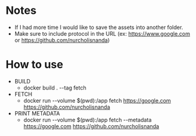 # Notes
- If I had more time I would like to save the assets into another folder.
- Make sure to include protocol in the URL (ex: https://www.google.com or https://github.com/nurcholisnanda)

# How to use
- BUILD
    - docker build . --tag fetch
- FETCH
    - docker run --volume $(pwd):/app fetch https://google.com https://github.com/nurcholisnanda
- PRINT METADATA
    - docker run --volume $(pwd):/app fetch --metadata https://google.com https://github.com/nurcholisnanda